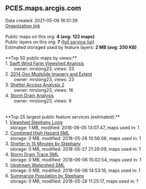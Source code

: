 <h2>PCES.maps.arcgis.com</h2> Data created: 2021-05-06 16:51:39 <br /><a target='new' href='https://PCES.maps.arcgis.com'>Organization link</a><br /><br />Public maps on this org: <b>4 (avg: 122 maps)</b><br />Public layers on this org: <b>7 </b>(<a target='new' href='https://services.arcgis.com/1dPYFdKa0vxcsqpc/ArcGIS/rest/services'>full service list</a>)<br />Estimated storaged used by feature layers: <b>2 MB (avg: 250 KB)</b><br /><br />**Top 50 public maps by views:**<br />  1. <a target='new' href='https://www.arcgis.com/home/item.html?id=e94e7ce81c0f447998fb3e7e696380e6'>Swift Wind Farm Viewshed Analysis</a> <br />  &nbsp;&nbsp;&nbsp;&nbsp; &nbsp;&nbsp;owner: mrslong23, views: 33<br />  2. <a target='new' href='https://www.arcgis.com/home/item.html?id=b634dd9aa2f34b83ba547a42783c9318'>2014 Oso Mudslide Imagery and Extent</a> <br />  &nbsp;&nbsp;&nbsp;&nbsp; &nbsp;&nbsp;owner: mrslong23, views: 23<br />  3. <a target='new' href='https://www.arcgis.com/home/item.html?id=2b13e44f70ff4f51a4ae2c70478a8b4e'>Shelter Access Analysis 2</a> <br />  &nbsp;&nbsp;&nbsp;&nbsp; &nbsp;&nbsp;owner: mrslong23, views: 16<br />  4. <a target='new' href='https://www.arcgis.com/home/item.html?id=d6b1482aee7446038cfaf74d5bf3a1a4'>Storm Drain Analysis</a> <br />  &nbsp;&nbsp;&nbsp;&nbsp; &nbsp;&nbsp;owner: mrslong23, views: 9<br /><br /><br />**Top 25 largest public feature services (estimated):**<br /> 1. <a target='new' href='https://www.arcgis.com/home/item.html?id=df94f05eb3614ae3bf6adf90d69728c3'>Viewshed Stephany Long</a><br /> &nbsp;&nbsp;&nbsp;&nbsp;storage: 1 MB, modified: 2018-06-05 13:07:47, maps used in: 1<br /> 2. <a target='new' href='https://www.arcgis.com/home/item.html?id=f3d2197e4ec0465588b4e373415c87b5'>Combined High Hazard SML</a><br /> &nbsp;&nbsp;&nbsp;&nbsp;storage: 0 MB, modified: 2018-05-28 10:56:08, maps used in: 1<br /> 3. <a target='new' href='https://www.arcgis.com/home/item.html?id=2c9a2440cd114e12a23dc71690d85b3c'>Shelter in 15 Minutes by Stephany</a><br /> &nbsp;&nbsp;&nbsp;&nbsp;storage: 0 MB, modified: 2018-05-27 21:26:09, maps used in: 1<br /> 4. <a target='new' href='https://www.arcgis.com/home/item.html?id=5c2a1012a54747e1a7fd8972f17f50b2'>Storm Drain Trace SML</a><br /> &nbsp;&nbsp;&nbsp;&nbsp;storage: 0 MB, modified: 2018-06-06 15:02:54, maps used in: 1<br /> 5. <a target='new' href='https://www.arcgis.com/home/item.html?id=d32fd9768ce347bbb2c883078546fb56'>Upstream Watershed SML</a><br /> &nbsp;&nbsp;&nbsp;&nbsp;storage: 0 MB, modified: 2018-06-06 14:53:16, maps used in: 1<br /> 6. <a target='new' href='https://www.arcgis.com/home/item.html?id=5ab448e11aab48ab9993d90934524c65'>Summarize Population by Stephany</a><br /> &nbsp;&nbsp;&nbsp;&nbsp;storage: 0 MB, modified: 2018-05-28 11:25:17, maps used in: 1<br />